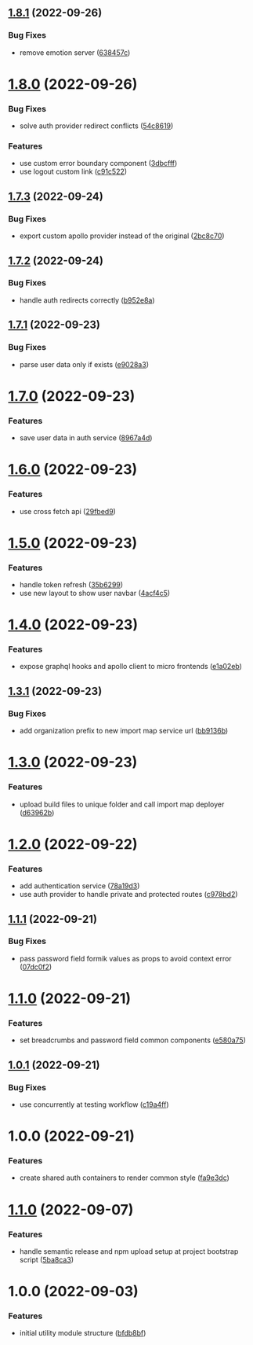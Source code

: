 ## [1.8.1](https://github.com/Insta-Graph/micro-frontend-shared-modules/compare/v1.8.0...v1.8.1) (2022-09-26)


### Bug Fixes

* remove emotion server ([638457c](https://github.com/Insta-Graph/micro-frontend-shared-modules/commit/638457c4be5e4e62f5722d732070a646e111b844))

# [1.8.0](https://github.com/Insta-Graph/micro-frontend-shared-modules/compare/v1.7.3...v1.8.0) (2022-09-26)


### Bug Fixes

* solve auth provider redirect conflicts ([54c8619](https://github.com/Insta-Graph/micro-frontend-shared-modules/commit/54c8619c70536a49a7f834fedf38dbaf199962e9))


### Features

* use custom error boundary component ([3dbcfff](https://github.com/Insta-Graph/micro-frontend-shared-modules/commit/3dbcfff7ec82203979f01d76af9250aca6d7428d))
* use logout custom link ([c91c522](https://github.com/Insta-Graph/micro-frontend-shared-modules/commit/c91c5221c4479f2c570e891dc6ee0fcd1032c084))

## [1.7.3](https://github.com/Insta-Graph/micro-frontend-shared-modules/compare/v1.7.2...v1.7.3) (2022-09-24)


### Bug Fixes

* export custom apollo provider instead of the original ([2bc8c70](https://github.com/Insta-Graph/micro-frontend-shared-modules/commit/2bc8c70760132052eb76abd90feaffd066e1f065))

## [1.7.2](https://github.com/Insta-Graph/micro-frontend-shared-modules/compare/v1.7.1...v1.7.2) (2022-09-24)


### Bug Fixes

* handle auth redirects correctly ([b952e8a](https://github.com/Insta-Graph/micro-frontend-shared-modules/commit/b952e8ae7e9a00abce052d79a0001d83f4e91f6f))

## [1.7.1](https://github.com/Insta-Graph/micro-frontend-shared-modules/compare/v1.7.0...v1.7.1) (2022-09-23)


### Bug Fixes

* parse user data only if exists ([e9028a3](https://github.com/Insta-Graph/micro-frontend-shared-modules/commit/e9028a390a327f2b2d6727e0ec9f15c935e01aa3))

# [1.7.0](https://github.com/Insta-Graph/micro-frontend-shared-modules/compare/v1.6.0...v1.7.0) (2022-09-23)


### Features

* save user data in auth service ([8967a4d](https://github.com/Insta-Graph/micro-frontend-shared-modules/commit/8967a4d6d10589d13cfe0b7b62117c218cc039fa))

# [1.6.0](https://github.com/Insta-Graph/micro-frontend-shared-modules/compare/v1.5.0...v1.6.0) (2022-09-23)


### Features

* use cross fetch api ([29fbed9](https://github.com/Insta-Graph/micro-frontend-shared-modules/commit/29fbed9a0b893ac013a36c657965b5e258021522))

# [1.5.0](https://github.com/Insta-Graph/micro-frontend-shared-modules/compare/v1.4.0...v1.5.0) (2022-09-23)


### Features

* handle token refresh ([35b6299](https://github.com/Insta-Graph/micro-frontend-shared-modules/commit/35b6299533fe1221f844a4924232d0e63c90d74b))
* use new layout to show user navbar ([4acf4c5](https://github.com/Insta-Graph/micro-frontend-shared-modules/commit/4acf4c523d07dc507e9e0ef80812abd2acdd7333))

# [1.4.0](https://github.com/Insta-Graph/micro-frontend-shared-modules/compare/v1.3.1...v1.4.0) (2022-09-23)


### Features

* expose graphql hooks and apollo client to micro frontends ([e1a02eb](https://github.com/Insta-Graph/micro-frontend-shared-modules/commit/e1a02eb95cef6fbfe853fb5bc8995c3c5a944071))

## [1.3.1](https://github.com/Insta-Graph/micro-frontend-shared-modules/compare/v1.3.0...v1.3.1) (2022-09-23)


### Bug Fixes

* add organization prefix to new import map service url ([bb9136b](https://github.com/Insta-Graph/micro-frontend-shared-modules/commit/bb9136b41f3732572e8fe42c14f2ee7019f4e72b))

# [1.3.0](https://github.com/Insta-Graph/micro-frontend-shared-modules/compare/v1.2.0...v1.3.0) (2022-09-23)


### Features

* upload build files to unique folder and call import map deployer ([d63962b](https://github.com/Insta-Graph/micro-frontend-shared-modules/commit/d63962bfd50960b97e667d648fee1c29b5c760c6))

# [1.2.0](https://github.com/Insta-Graph/micro-frontend-shared-modules/compare/v1.1.1...v1.2.0) (2022-09-22)


### Features

* add authentication service ([78a19d3](https://github.com/Insta-Graph/micro-frontend-shared-modules/commit/78a19d3bee670de0f8999071086a44ab5b053cf0))
* use auth provider to handle private and protected routes ([c978bd2](https://github.com/Insta-Graph/micro-frontend-shared-modules/commit/c978bd23360c0eca2e0f8295c1edec4fd13f5d3e))

## [1.1.1](https://github.com/Insta-Graph/micro-frontend-shared-modules/compare/v1.1.0...v1.1.1) (2022-09-21)


### Bug Fixes

* pass password field formik values as props to avoid context error ([07dc0f2](https://github.com/Insta-Graph/micro-frontend-shared-modules/commit/07dc0f28c86417d67ada3d17b723e9b632b760d6))

# [1.1.0](https://github.com/Insta-Graph/micro-frontend-shared-modules/compare/v1.0.1...v1.1.0) (2022-09-21)


### Features

* set breadcrumbs and password field common components ([e580a75](https://github.com/Insta-Graph/micro-frontend-shared-modules/commit/e580a750f44eff4899af13462c8a0e4a8577b2c3))

## [1.0.1](https://github.com/Insta-Graph/micro-frontend-shared-modules/compare/v1.0.0...v1.0.1) (2022-09-21)


### Bug Fixes

* use concurrently at testing workflow ([c19a4ff](https://github.com/Insta-Graph/micro-frontend-shared-modules/commit/c19a4ff85229f981175446606aa7fa59bd24ddc8))

# 1.0.0 (2022-09-21)


### Features

* create shared auth containers to render common style ([fa9e3dc](https://github.com/Insta-Graph/micro-frontend-shared-modules/commit/fa9e3dc78cc5db2176d10f79257994c6ccc35cc5))

# [1.1.0](https://github.com/edwardramirez31/micro-frontend-utility-module/compare/v1.0.0...v1.1.0) (2022-09-07)


### Features

* handle semantic release and npm upload setup at project bootstrap script ([5ba8ca3](https://github.com/edwardramirez31/micro-frontend-utility-module/commit/5ba8ca3d81c8f79d1055242d4e040cd68acdb28a))

# 1.0.0 (2022-09-03)


### Features

* initial utility module structure ([bfdb8bf](https://github.com/edwardramirez31/micro-frontend-utility-module/commit/bfdb8bf4229fae1b9b3ae7bea7710a8e0ffb5c85))
